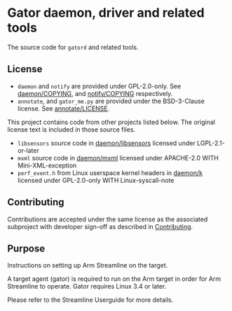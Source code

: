 # Gator daemon, driver and related tools

The source code for `gatord` and related tools.

## License

* `daemon` and `notify` are provided under GPL-2.0-only. See [daemon/COPYING], and [notify/COPYING] respectively.
* `annotate`, and `gator_me.py` are provided under the BSD-3-Clause license. See [annotate/LICENSE].

This project contains code from other projects listed below. The original license text is included in those source files.

* `libsensors` source code in [daemon/libsensors] licensed under LGPL-2.1-or-later
* `mxml` source code in [daemon/mxml] licensed under APACHE-2.0 WITH Mini-XML-exception
* `perf_event.h` from Linux userspace kernel headers in [daemon/k] licensed under GPL-2.0-only WITH Linux-syscall-note

## Contributing

Contributions are accepted under the same license as the associated subproject with developer sign-off as described in [Contributing].

## Purpose

Instructions on setting up Arm Streamline on the target.

A target agent (gator) is required to run on the Arm target in order for Arm Streamline to operate. Gator requires Linux 3.4 or later.

Please refer to the Streamline Userguide for more details.

[Contributing]: Contributing.md
[annotate/LICENSE]: annotate/LICENSE
[daemon/COPYING]: daemon/COPYING
[daemon/k]: daemon/k
[daemon/libsensors]: daemon/libsensors
[daemon/mxml]: daemon/mxml
[notify/COPYING]: notify/COPYING
